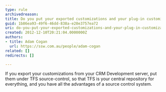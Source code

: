 ```yaml
---
type: rule
archivedreason: 
title: Do you put your exported customizations and your plug-in customization under source-control during deployment?
guid: 1b86ea93-49f6-46dd-838a-e28e3757ea72
uri: do-you-put-your-exported-customizations-and-your-plug-in-customization-under-source-control-during-deployment
created: 2012-12-10T20:21:04.0000000Z
authors:
- title: Adam Cogan
  url: https://ssw.com.au/people/adam-cogan
related: []
redirects: []

---
```



<p>
          If you export your customizations from your CRM Development server, put them under
          TFS source-control, so that TFS is your central repository for everything, and you
          have all the advantages of a source control system.
        </p>
<br><excerpt class='endintro'></excerpt><br>



